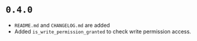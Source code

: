 # `0.4.0`

- `README.md` and `CHANGELOG.md` are added
- Added `is_write_permission_granted` to check write permission access.
